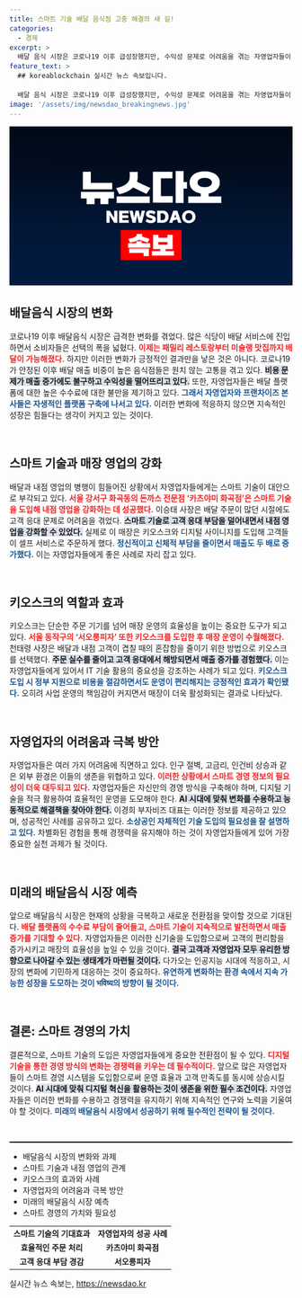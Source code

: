 ```yaml
---
title: 스마트 기술 배달 음식점 고충 해결의 새 길!
categories:
  - 경제
excerpt: >
  배달 음식 시장은 코로나19 이후 급성장했지만, 수익성 문제로 어려움을 겪는 자영업자들이 많다. 이들은 스마트 기술을 활용해 내점 영업을 강화하며 매출을 두 배로 늘린 사례를 소개합니다. 궁금한 비결이 무엇인지 클릭해 확인해보세요!
feature_text: >
  ## koreablockchain 실시간 뉴스 속보입니다.

  배달 음식 시장은 코로나19 이후 급성장했지만, 수익성 문제로 어려움을 겪는 자영업자들이 많다. 이들은 스마트 기술을 활용해 내점 영업을 강화하며 매출을 두 배로 늘린 사례를 소개합니다. 궁금한 비결이 무엇인지 클릭해 확인해보세요!
image: '/assets/img/newsdao_breakingnews.jpg'
---
```


<p><img src="/assets/img/newsdao_breakingnews.jpg" alt="koreablockchain 속보" /></p>

<h2 data-ke-size="size26">배달음식 시장의 변화</h2>

<p data-ke-size="size16">코로나19 이후 배달음식 시장은 급격한 변화를 겪었다. 많은 식당이 배달 서비스에 진입하면서 소비자들은 선택의 폭을 넓혔다. <b><span style="color: #ee2323;">이제는 패밀리 레스토랑부터 미슐랭 맛집까지 배달이 가능해졌다.</span></b> 하지만 이러한 변화가 긍정적인 결과만을 낳은 것은 아니다. 코로나19가 안정된 이후 배달 매출 비중이 높은 음식점들은 원치 않는 고통을 겪고 있다. <b><span style="background-color: #21538527;">비용 문제가 매출 증가에도 불구하고 수익성을 떨어뜨리고 있다.</span></b> 또한, 자영업자들은 배달 플랫폼에 대한 높은 수수료에 대한 불만을 제기하고 있다. <b><span style="color: #1a5490;">그래서 자영업자와 프랜차이즈 본사들은 자생적인 플랫폼 구축에 나서고 있다.</span></b> 이러한 변화에 적응하지 않으면 지속적인 성장은 힘들다는 생각이 커지고 있는 것이다.</p>

<p data-ke-size="size16">&nbsp;</p>

<h2 data-ke-size="size26">스마트 기술과 매장 영업의 강화</h2>

<p data-ke-size="size16">배달과 내점 영업의 병행이 힘들어진 상황에서 자영업자들에게는 스마트 기술이 대안으로 부각되고 있다. <b><span style="color: #ee2323;">서울 강서구 화곡동의 돈까스 전문점 ‘카츠야미 화곡점’은 스마트 기술을 도입해 내점 영업을 강화하는 데 성공했다.</span></b> 이승태 사장은 배달 주문이 많던 시절에도 고객 응대 문제로 어려움을 겪었다. <b><span style="background-color: #21538527;">스마트 기술로 고객 응대 부담을 덜어내면서 내점 영업을 강화할 수 있었다.</span></b> 실제로 이 매장은 키오스크와 디지털 사이니지를 도입해 고객들이 셀프 서비스로 주문하게 했다. <b><span style="color: #1a5490;">정신적이고 신체적 부담을 줄이면서 매출도 두 배로 증가했다.</span></b> 이는 자영업자들에게 좋은 사례로 자리 잡고 있다.</p>

<p data-ke-size="size16">&nbsp;</p>

<h2 data-ke-size="size26">키오스크의 역할과 효과</h2>

<p data-ke-size="size16">키오스크는 단순한 주문 기기를 넘어 매장 운영의 효율성을 높이는 중요한 도구가 되고 있다. <b><span style="color: #ee2323;">서울 동작구의 ‘서오릉피자’ 또한 키오스크를 도입한 후 매장 운영이 수월해졌다.</span></b> 천태령 사장은 배달과 내점 고객이 겹칠 때의 혼잡함을 줄이기 위한 방법으로 키오스크를 선택했다. <b><span style="background-color: #21538527;">주문 실수를 줄이고 고객 응대에서 해방되면서 매출 증가를 경험했다.</span></b> 이는 자영업자들에게 있어서 IT 기술 활용의 중요성을 강조하는 사례가 되고 있다. <b><span style="color: #1a5490;">키오스크 도입 시 정부 지원으로 비용을 절감하면서도 운영이 편리해지는 긍정적인 효과가 확인됐다.</span></b> 오히려 사업 운영의 책임감이 커지면서 매장이 더욱 활성화되는 결과로 나타났다.</p>

<p data-ke-size="size16">&nbsp;</p>

<h2 data-ke-size="size26">자영업자의 어려움과 극복 방안</h2>

<p data-ke-size="size16">자영업자들은 여러 가지 어려움에 직면하고 있다. 인구 절벽, 고금리, 인건비 상승과 같은 외부 환경은 이들의 생존을 위협하고 있다. <b><span style="color: #ee2323;">이러한 상황에서 스마트 경영 정보의 필요성이 더욱 대두되고 있다.</span></b> 자영업자들은 자신만의 경영 방식을 구축해야 하며, 디지털 기술을 적극 활용하여 효율적인 운영을 도모해야 한다. <b><span style="background-color: #21538527;">AI 시대에 맞춰 변화를 수용하고 능동적으로 해결책을 찾아야 한다.</span></b> 이경희 부자비즈 대표는 이러한 정보를 제공하고 있으며, 성공적인 사례를 공유하고 있다. <b><span style="color: #1a5490;">소상공인 자체적인 기술 도입의 필요성을 잘 설명하고 있다.</span></b> 차별화된 경험을 통해 경쟁력을 유지해야 하는 것이 자영업자들에게 있어 가장 중요한 실천 과제가 될 것이다.</p>

<p data-ke-size="size16">&nbsp;</p>

<h2 data-ke-size="size26">미래의 배달음식 시장 예측</h2>

<p data-ke-size="size16">앞으로 배달음식 시장은 현재의 상황을 극복하고 새로운 전환점을 맞이할 것으로 기대된다. <b><span style="color: #ee2323;">배달 플랫폼의 수수료 부담이 줄어들고, 스마트 기술이 지속적으로 발전하면서 매출 증가를 기대할 수 있다.</span></b> 자영업자들은 이러한 신기술을 도입함으로써 고객의 편리함을 증가시키고 매장의 효율성을 높일 수 있을 것이다. <b><span style="background-color: #21538527;">결국 고객과 자영업자 모두 유리한 방향으로 나아갈 수 있는 생태계가 마련될 것이다.</span></b> 다가오는 인공지능 시대에 적응하고, 시장의 변화에 기민하게 대응하는 것이 중요하다. <b><span style="color: #1a5490;">유연하게 변화하는 환경 속에서 지속 가능한 성장을 도모하는 것이 भविष्य의 방향이 될 것이다.</span></b></p>

<p data-ke-size="size16">&nbsp;</p>

<h2 data-ke-size="size26">결론: 스마트 경영의 가치</h2>

<p data-ke-size="size16">결론적으로, 스마트 기술의 도입은 자영업자들에게 중요한 전환점이 될 수 있다. <b><span style="color: #ee2323;">디지털 기술을 통한 경영 방식의 변화는 경쟁력을 키우는 데 필수적이다.</span></b> 앞으로 많은 자영업자들이 스마트 경영 시스템을 도입함으로써 운영 효율과 고객 만족도를 동시에 상승시킬 것이다. <b><span style="background-color: #21538527;">AI 시대에 맞춰 디지털 혁신을 활용하는 것이 생존을 위한 필수 조건이다.</span></b> 자영업자들은 이러한 변화를 수용하고 경쟁력을 유지하기 위해 지속적인 연구와 노력을 기울여야 할 것이다. <b><span style="color: #1a5490;">미래의 배달음식 시장에서 성공하기 위해 필수적인 전략이 될 것이다.</span></b></p>

<p data-ke-size="size16">&nbsp;</p>

<hr style="height: 2px; border: 0; background-color: #000;">

<ul>
    <li>배달음식 시장의 변화와 과제</li>
    <li>스마트 기술과 내점 영업의 관계</li>
    <li>키오스크의 효과와 사례</li>
    <li>자영업자의 어려움과 극복 방안</li>
    <li>미래의 배달음식 시장 예측</li>
    <li>스마트 경영의 가치와 필요성</li>
</ul>

<table style="width: 100%; border-collapse: collapse;">
    <tbody>
        <tr>
            <td style="text-align: center; height: 17px;"><b>스마트 기술의 기대효과</b></td>
            <td style="text-align: center; height: 17px;"><b>자영업자의 성공 사례</b></td>
        </tr>
        <tr>
            <td style="text-align: center; height: 17px;"><b>효율적인 주문 처리</b></td>
            <td style="text-align: center; height: 17px;"><b>카츠야미 화곡점</b></td>
        </tr>
        <tr>
            <td style="text-align: center; height: 17px;"><b>고객 응대 부담 경감</b></td>
            <td style="text-align: center; height: 17px;"><b>서오릉피자</b></td>
        </tr>
    </tbody>
</table>
실시간 뉴스 속보는, <a href="https://newsdao.kr" rel="dofollow">https://newsdao.kr</a>


